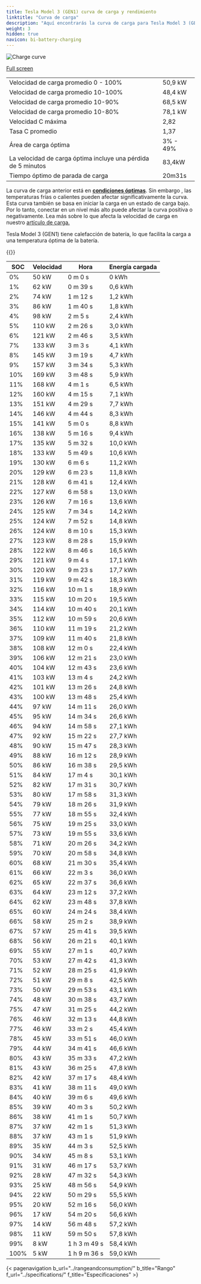 ```yaml
---
title: Tesla Model 3 (GEN1) curva de carga y rendimiento
linktitle: "Curva de carga"
description: "Aquí encontrarás la curva de carga para Tesla Model 3 (GEN1)."
weight: 3
hidden: true
navicon: bi-battery-charging
---
```

<!-- markdownlint-disable MD033 -->
<img src="/images/models/tesla/model_3/model_3_gen1/chargingcurve.svg" alt="Charge curve" class="img-fluid">

[Full screen](/images/models/tesla/model_3/model_3_gen1/chargingcurve.svg)


<table class="table table-striped border">
<tbody>
<tr>
<td>Velocidad de carga promedio 0 - 100%</td><td>50,9 kW</td>
</tr>
<tr>
<td>Velocidad de carga promedio 10-100%</td><td>48,4 kW</td>
</tr>
<tr>
<td>Velocidad de carga promedio 10-90%</td><td>68,5 kW</td>
</tr>
<tr>
<td>Velocidad de carga promedio 10-80%</td><td>78,1 kW</td>
</tr>
<tr>
<td>Velocidad C máxima</td><td>2,82</td>
</tr>
<tr>
<td>Tasa C promedio</td><td>1,37</td>
</tr>
<tr>
<td>Área de carga óptima</td><td>3% - 49%</td>
</tr>
<tr>
<td>La velocidad de carga óptima incluye una pérdida de 5 minutos</td><td>83,4kW</td>
</tr>
<tr>
<td>Tiempo óptimo de parada de carga</td><td>20m31s</td>
</tr>
</tbody>
</table>


La curva de carga anterior está en **[condiciones óptimas](../../../../../technology/battery/charging/#temperatura)**. Sin embargo , las temperaturas frías o calientes pueden afectar significativamente la curva. Esta curva también se basa en iniciar la carga en un estado de carga bajo. Por lo tanto, conectar en un nivel más alto puede afectar la curva positiva o negativamente. Lea más sobre lo que afecta la velocidad de carga en nuestro [artículo de carga.](../../../../../technology/battery/charging/)


Tesla Model 3 (GEN1) tiene calefacción de batería, lo que facilita la carga a una temperatura óptima de la batería.


{{<evkxdisplayaddarticle />}}
<table class="table table-striped border">
<thead>
<tr><th>SOC</th><th>Velocidad</th><th>Hora</th><th>Energía cargada</th></tr>
</thead>
<tbody>
<tr>
<td>0%</td><td>50 kW</td><td> 0 m 0 s </td><td>0 kWh </td>
</tr>
<tr>
<td>1%</td><td>62 kW</td><td> 0 m 39 s </td><td>0,6 kWh </td>
</tr>
<tr>
<td>2%</td><td>74 kW</td><td> 1 m 12 s </td><td>1,2 kWh </td>
</tr>
<tr>
<td>3%</td><td>86 kW</td><td> 1 m 40 s </td><td>1,8 kWh </td>
</tr>
<tr>
<td>4%</td><td>98 kW</td><td> 2 m 5 s </td><td>2,4 kWh </td>
</tr>
<tr>
<td>5%</td><td>110 kW</td><td> 2 m 26 s </td><td>3,0 kWh </td>
</tr>
<tr>
<td>6%</td><td>121 kW</td><td> 2 m 46 s </td><td>3,5 kWh </td>
</tr>
<tr>
<td>7%</td><td>133 kW</td><td> 3 m 3 s </td><td>4,1 kWh </td>
</tr>
<tr>
<td>8%</td><td>145 kW</td><td> 3 m 19 s </td><td>4,7 kWh </td>
</tr>
<tr>
<td>9%</td><td>157 kW</td><td> 3 m 34 s </td><td>5,3 kWh </td>
</tr>
<tr>
<td>10%</td><td>169 kW</td><td> 3 m 48 s </td><td>5,9 kWh </td>
</tr>
<tr>
<td>11%</td><td>168 kW</td><td> 4 m 1 s </td><td>6,5 kWh </td>
</tr>
<tr>
<td>12%</td><td>160 kW</td><td> 4 m 15 s </td><td>7,1 kWh </td>
</tr>
<tr>
<td>13%</td><td>151 kW</td><td> 4 m 29 s </td><td>7,7 kWh </td>
</tr>
<tr>
<td>14%</td><td>146 kW</td><td> 4 m 44 s </td><td>8,3 kWh </td>
</tr>
<tr>
<td>15%</td><td>141 kW</td><td> 5 m 0 s </td><td>8,8 kWh </td>
</tr>
<tr>
<td>16%</td><td>138 kW</td><td> 5 m 16 s </td><td>9,4 kWh </td>
</tr>
<tr>
<td>17%</td><td>135 kW</td><td> 5 m 32 s </td><td>10,0 kWh </td>
</tr>
<tr>
<td>18%</td><td>133 kW</td><td> 5 m 49 s </td><td>10,6 kWh </td>
</tr>
<tr>
<td>19%</td><td>130 kW</td><td> 6 m 6 s </td><td>11,2 kWh </td>
</tr>
<tr>
<td>20%</td><td>129 kW</td><td> 6 m 23 s </td><td>11,8 kWh </td>
</tr>
<tr>
<td>21%</td><td>128 kW</td><td> 6 m 41 s </td><td>12,4 kWh </td>
</tr>
<tr>
<td>22%</td><td>127 kW</td><td> 6 m 58 s </td><td>13,0 kWh </td>
</tr>
<tr>
<td>23%</td><td>126 kW</td><td> 7 m 16 s </td><td>13,6 kWh </td>
</tr>
<tr>
<td>24%</td><td>125 kW</td><td> 7 m 34 s </td><td>14,2 kWh </td>
</tr>
<tr>
<td>25%</td><td>124 kW</td><td> 7 m 52 s </td><td>14,8 kWh </td>
</tr>
<tr>
<td>26%</td><td>124 kW</td><td> 8 m 10 s </td><td>15,3 kWh </td>
</tr>
<tr>
<td>27%</td><td>123 kW</td><td> 8 m 28 s </td><td>15,9 kWh </td>
</tr>
<tr>
<td>28%</td><td>122 kW</td><td> 8 m 46 s </td><td>16,5 kWh </td>
</tr>
<tr>
<td>29%</td><td>121 kW</td><td> 9 m 4 s </td><td>17,1 kWh </td>
</tr>
<tr>
<td>30%</td><td>120 kW</td><td> 9 m 23 s </td><td>17,7 kWh </td>
</tr>
<tr>
<td>31%</td><td>119 kW</td><td> 9 m 42 s </td><td>18,3 kWh </td>
</tr>
<tr>
<td>32%</td><td>116 kW</td><td> 10 m 1 s </td><td>18,9 kWh </td>
</tr>
<tr>
<td>33%</td><td>115 kW</td><td> 10 m 20 s </td><td>19,5 kWh </td>
</tr>
<tr>
<td>34%</td><td>114 kW</td><td> 10 m 40 s </td><td>20,1 kWh </td>
</tr>
<tr>
<td>35%</td><td>112 kW</td><td> 10 m 59 s </td><td>20,6 kWh </td>
</tr>
<tr>
<td>36%</td><td>110 kW</td><td> 11 m 19 s </td><td>21,2 kWh </td>
</tr>
<tr>
<td>37%</td><td>109 kW</td><td> 11 m 40 s </td><td>21,8 kWh </td>
</tr>
<tr>
<td>38%</td><td>108 kW</td><td> 12 m 0 s </td><td>22,4 kWh </td>
</tr>
<tr>
<td>39%</td><td>106 kW</td><td> 12 m 21 s </td><td>23,0 kWh </td>
</tr>
<tr>
<td>40%</td><td>104 kW</td><td> 12 m 43 s </td><td>23,6 kWh </td>
</tr>
<tr>
<td>41%</td><td>103 kW</td><td> 13 m 4 s </td><td>24,2 kWh </td>
</tr>
<tr>
<td>42%</td><td>101 kW</td><td> 13 m 26 s </td><td>24,8 kWh </td>
</tr>
<tr>
<td>43%</td><td>100 kW</td><td> 13 m 48 s </td><td>25,4 kWh </td>
</tr>
<tr>
<td>44%</td><td>97 kW</td><td> 14 m 11 s </td><td>26,0 kWh </td>
</tr>
<tr>
<td>45%</td><td>95 kW</td><td> 14 m 34 s </td><td>26,6 kWh </td>
</tr>
<tr>
<td>46%</td><td>94 kW</td><td> 14 m 58 s </td><td>27,1 kWh </td>
</tr>
<tr>
<td>47%</td><td>92 kW</td><td> 15 m 22 s </td><td>27,7 kWh </td>
</tr>
<tr>
<td>48%</td><td>90 kW</td><td> 15 m 47 s </td><td>28,3 kWh </td>
</tr>
<tr>
<td>49%</td><td>88 kW</td><td> 16 m 12 s </td><td>28,9 kWh </td>
</tr>
<tr>
<td>50%</td><td>86 kW</td><td> 16 m 38 s </td><td>29,5 kWh </td>
</tr>
<tr>
<td>51%</td><td>84 kW</td><td> 17 m 4 s </td><td>30,1 kWh </td>
</tr>
<tr>
<td>52%</td><td>82 kW</td><td> 17 m 31 s </td><td>30,7 kWh </td>
</tr>
<tr>
<td>53%</td><td>80 kW</td><td> 17 m 58 s </td><td>31,3 kWh </td>
</tr>
<tr>
<td>54%</td><td>79 kW</td><td> 18 m 26 s </td><td>31,9 kWh </td>
</tr>
<tr>
<td>55%</td><td>77 kW</td><td> 18 m 55 s </td><td>32,4 kWh </td>
</tr>
<tr>
<td>56%</td><td>75 kW</td><td> 19 m 25 s </td><td>33,0 kWh </td>
</tr>
<tr>
<td>57%</td><td>73 kW</td><td> 19 m 55 s </td><td>33,6 kWh </td>
</tr>
<tr>
<td>58%</td><td>71 kW</td><td> 20 m 26 s </td><td>34,2 kWh </td>
</tr>
<tr>
<td>59%</td><td>70 kW</td><td> 20 m 58 s </td><td>34,8 kWh </td>
</tr>
<tr>
<td>60%</td><td>68 kW</td><td> 21 m 30 s </td><td>35,4 kWh </td>
</tr>
<tr>
<td>61%</td><td>66 kW</td><td> 22 m 3 s </td><td>36,0 kWh </td>
</tr>
<tr>
<td>62%</td><td>65 kW</td><td> 22 m 37 s </td><td>36,6 kWh </td>
</tr>
<tr>
<td>63%</td><td>64 kW</td><td> 23 m 12 s </td><td>37,2 kWh </td>
</tr>
<tr>
<td>64%</td><td>62 kW</td><td> 23 m 48 s </td><td>37,8 kWh </td>
</tr>
<tr>
<td>65%</td><td>60 kW</td><td> 24 m 24 s </td><td>38,4 kWh </td>
</tr>
<tr>
<td>66%</td><td>58 kW</td><td> 25 m 2 s </td><td>38,9 kWh </td>
</tr>
<tr>
<td>67%</td><td>57 kW</td><td> 25 m 41 s </td><td>39,5 kWh </td>
</tr>
<tr>
<td>68%</td><td>56 kW</td><td> 26 m 21 s </td><td>40,1 kWh </td>
</tr>
<tr>
<td>69%</td><td>55 kW</td><td> 27 m 1 s </td><td>40,7 kWh </td>
</tr>
<tr>
<td>70%</td><td>53 kW</td><td> 27 m 42 s </td><td>41,3 kWh </td>
</tr>
<tr>
<td>71%</td><td>52 kW</td><td> 28 m 25 s </td><td>41,9 kWh </td>
</tr>
<tr>
<td>72%</td><td>51 kW</td><td> 29 m 8 s </td><td>42,5 kWh </td>
</tr>
<tr>
<td>73%</td><td>50 kW</td><td> 29 m 53 s </td><td>43,1 kWh </td>
</tr>
<tr>
<td>74%</td><td>48 kW</td><td> 30 m 38 s </td><td>43,7 kWh </td>
</tr>
<tr>
<td>75%</td><td>47 kW</td><td> 31 m 25 s </td><td>44,2 kWh </td>
</tr>
<tr>
<td>76%</td><td>46 kW</td><td> 32 m 13 s </td><td>44,8 kWh </td>
</tr>
<tr>
<td>77%</td><td>46 kW</td><td> 33 m 2 s </td><td>45,4 kWh </td>
</tr>
<tr>
<td>78%</td><td>45 kW</td><td> 33 m 51 s </td><td>46,0 kWh </td>
</tr>
<tr>
<td>79%</td><td>44 kW</td><td> 34 m 41 s </td><td>46,6 kWh </td>
</tr>
<tr>
<td>80%</td><td>43 kW</td><td> 35 m 33 s </td><td>47,2 kWh </td>
</tr>
<tr>
<td>81%</td><td>43 kW</td><td> 36 m 25 s </td><td>47,8 kWh </td>
</tr>
<tr>
<td>82%</td><td>42 kW</td><td> 37 m 17 s </td><td>48,4 kWh </td>
</tr>
<tr>
<td>83%</td><td>41 kW</td><td> 38 m 11 s </td><td>49,0 kWh </td>
</tr>
<tr>
<td>84%</td><td>40 kW</td><td> 39 m 6 s </td><td>49,6 kWh </td>
</tr>
<tr>
<td>85%</td><td>39 kW</td><td> 40 m 3 s </td><td>50,2 kWh </td>
</tr>
<tr>
<td>86%</td><td>38 kW</td><td> 41 m 1 s </td><td>50,7 kWh </td>
</tr>
<tr>
<td>87%</td><td>37 kW</td><td> 42 m 1 s </td><td>51,3 kWh </td>
</tr>
<tr>
<td>88%</td><td>37 kW</td><td> 43 m 1 s </td><td>51,9 kWh </td>
</tr>
<tr>
<td>89%</td><td>35 kW</td><td> 44 m 3 s </td><td>52,5 kWh </td>
</tr>
<tr>
<td>90%</td><td>34 kW</td><td> 45 m 8 s </td><td>53,1 kWh </td>
</tr>
<tr>
<td>91%</td><td>31 kW</td><td> 46 m 17 s </td><td>53,7 kWh </td>
</tr>
<tr>
<td>92%</td><td>28 kW</td><td> 47 m 32 s </td><td>54,3 kWh </td>
</tr>
<tr>
<td>93%</td><td>25 kW</td><td> 48 m 56 s </td><td>54,9 kWh </td>
</tr>
<tr>
<td>94%</td><td>22 kW</td><td> 50 m 29 s </td><td>55,5 kWh </td>
</tr>
<tr>
<td>95%</td><td>20 kW</td><td> 52 m 16 s </td><td>56,0 kWh </td>
</tr>
<tr>
<td>96%</td><td>17 kW</td><td> 54 m 20 s </td><td>56,6 kWh </td>
</tr>
<tr>
<td>97%</td><td>14 kW</td><td> 56 m 48 s </td><td>57,2 kWh </td>
</tr>
<tr>
<td>98%</td><td>11 kW</td><td> 59 m 50 s </td><td>57,8 kWh </td>
</tr>
<tr>
<td>99%</td><td>8 kW</td><td>1 h 3 m 49 s </td><td>58,4 kWh </td>
</tr>
<tr>
<td>100%</td><td>5 kW</td><td>1 h 9 m 36 s </td><td>59,0 kWh </td>
</tr>
</tbody>
</table>


{< pagenavigation b_url="../rangeandconsumption/" b_title="Rango" f_url="../specifications/" f_title="Especificaciones" >}

